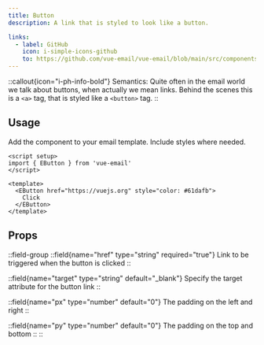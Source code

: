 ```yaml
---
title: Button
description: A link that is styled to look like a button.

links:
  - label: GitHub
    icon: i-simple-icons-github
    to: https://github.com/vue-email/vue-email/blob/main/src/components/EButton.vue
---
```


::callout{icon="i-ph-info-bold"}
Semantics: Quite often in the email world we talk about buttons, when actually we mean links. Behind the scenes this is a `<a>` tag, that is styled like a `<button>` tag.
::

## Usage
Add the component to your email template. Include styles where needed.

```vue
<script setup>
import { EButton } from 'vue-email'
</script>

<template>
  <EButton href="https://vuejs.org" style="color: #61dafb">
    Click
  </EButton>
</template>
```

## Props

::field-group
  ::field{name="href" type="string" required="true"}
  Link to be triggered when the button is clicked
  ::

  ::field{name="target" type="string" default="_blank"}
  Specify the target attribute for the button link
  ::

  ::field{name="px" type="number" default="0"}
  The padding on the left and right
  ::

  ::field{name="py" type="number" default="0"}
  The padding on the top and bottom
  ::
::
